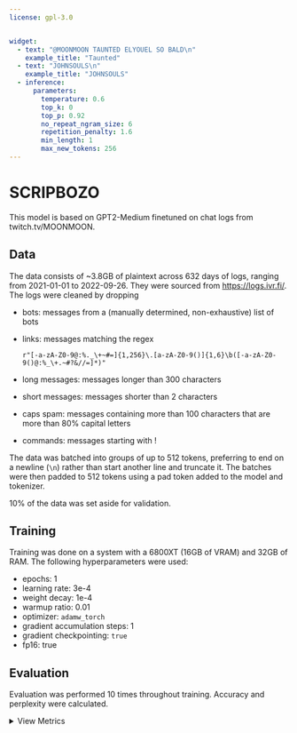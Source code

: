 ```yaml
---
license: gpl-3.0


widget:
  - text: "@MOONMOON TAUNTED ELYOUEL SO BALD\n"
    example_title: "Taunted"
  - text: "JOHNSOULS\n"
    example_title: "JOHNSOULS"
  - inference:
      parameters:
        temperature: 0.6
        top_k: 0
        top_p: 0.92
        no_repeat_ngram_size: 6
        repetition_penalty: 1.6
        min_length: 1
        max_new_tokens: 256
---
```


# SCRIPBOZO

This model is based on GPT2-Medium finetuned on chat logs from twitch.tv/MOONMOON.

## Data 
The data consists of ~3.8GB of plaintext across 632 days of logs, ranging from 2021-01-01 to 2022-09-26. They were sourced from https://logs.ivr.fi/. The logs were cleaned by dropping
  - bots: messages from a (manually determined, non-exhaustive) list of bots
  - links: messages matching the regex
  
      `r"[-a-zA-Z0-9@:%._\+~#=]{1,256}\.[a-zA-Z0-9()]{1,6}\b([-a-zA-Z0-9()@:%_\+.~#?&//=]*)"`
      
  - long messages: messages longer than 300 characters
  - short messages: messages shorter than 2 characters
  - caps spam: messages containing more than 100 characters that are more than 80% capital letters
  - commands: messages starting with !
  
  
The data was batched into groups of up to 512 tokens, preferring to end on a newline (`\n`) rather than start another line and truncate it. The batches were then padded to 512 tokens using a pad token added to the model and tokenizer.
  
 10% of the data was set aside for validation.  
  
  
 ## Training
 Training was done on a system with a 6800XT (16GB of VRAM) and 32GB of RAM.  The following hyperparameters were used:
  - epochs: 1
  - learning rate: 3e-4
  - weight decay: 1e-4
  - warmup ratio: 0.01
  - optimizer: `adamw_torch`
  - gradient accumulation steps: 1
  - gradient checkpointing: `true`
  - fp16: true

## Evaluation
Evaluation was performed 10 times throughout training. Accuracy and perplexity were calculated. 
<details>
<summary>View Metrics</summary>

![Accuracy](./wandb_accuracy.png)
![Loss](./wandb_loss.png)

## Training Metrics
| Epochs | Validation Loss | Accuracy
 |--- |--- |--- |
| 0.1| 1.778| 0.6789|
| 0.2| 1.721| 0.6858|
| 0.3| 1.687| 0.6899|
| 0.4| 1.664| 0.6925|
| 0.5| 1.645| 0.695|
| 0.6| 1.63| 0.6969|
| 0.7| 1.616| 0.6987|
| 0.8| 1.604| 0.7003|
| 0.9| 1.594| 0.7017|
| 1.0| 1.588| 0.7025


